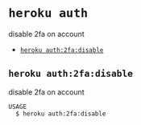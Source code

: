 `heroku auth`
=============

disable 2fa on account

* [`heroku auth:2fa:disable`](#heroku-auth-2-fadisable)

## `heroku auth:2fa:disable`

disable 2fa on account

```
USAGE
  $ heroku auth:2fa:disable
```
